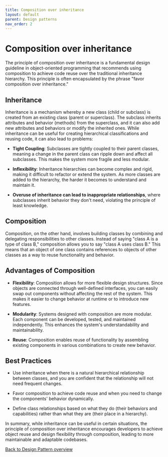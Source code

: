 ```yaml
---
title: Composition over inheritance
layout: default
parent: Design patterns
nav_order: 2
---
```



# Composition over inheritance

The principle of composition over inheritance is a fundamental design guideline in object-oriented programming that recommends using composition to achieve code reuse over the traditional inheritance hierarchy. This principle is often encapsulated by the phrase "favor composition over inheritance."

## Inheritance

Inheritance is a mechanism whereby a new class (child or subclass) is created from an existing class (parent or superclass). The subclass inherits attributes and behavior (methods) from the superclass, and it can also add new attributes and behaviors or modify the inherited ones. While inheritance can be useful for creating hierarchical classifications and reusing code, it can also lead to problems:

- **Tight Coupling**: Subclasses are tightly coupled to their parent classes, meaning a change in the parent class can ripple down and affect all subclasses. This makes the system more fragile and less modular.

- **Inflexibility**: Inheritance hierarchies can become complex and rigid, making it difficult to refactor or extend the system. As more classes are added to the hierarchy, the harder it becomes to understand and maintain it.

- **Overuse of inheritance can lead to inappropriate relationships**, where subclasses inherit behavior they don't need, violating the principle of least knowledge.

## Composition

Composition, on the other hand, involves building classes by combining and delegating responsibilities to other classes. Instead of saying "class A is a type of class B," composition allows you to say "class A uses class B." This means that an object of one class contains references to objects of other classes as a way to reuse functionality and behavior.

## Advantages of Composition

- **Flexibility**: Composition allows for more flexible design structures. Since objects are connected through well-defined interfaces, you can easily swap out components without affecting the rest of the system. This makes it easier to change behavior at runtime or to introduce new features.

- **Modularity**: Systems designed with composition are more modular. Each component can be developed, tested, and maintained independently. This enhances the system's understandability and maintainability.

- **Reuse**: Composition enables reuse of functionality by assembling existing components in various combinations to create new behavior.

## Best Practices

- Use inheritance when there is a natural hierarchical relationship between classes, and you are confident that the relationship will not need frequent changes.

- Favor composition to achieve code reuse and when you need to change the components' behavior dynamically.

- Define class relationships based on what they do (their behaviors and capabilities) rather than what they are (their place in a hierarchy).

In summary, while inheritance can be useful in certain situations, the principle of composition over inheritance encourages developers to achieve object reuse and design flexibility through composition, leading to more maintainable and adaptable codebases.

[Back to Design Pattern overview](./README.md)
